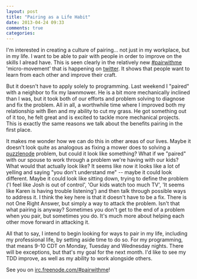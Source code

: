 ```yaml
---
layout: post
title: "Pairing as a Life Habit"
date: 2013-04-24 09:33
comments: true
categories: 
---
```


I'm interested in creating a culture of pairing... not just in my workplace, but in my life.  I want to be able to pair with people in order to improve on the skills I alread have.  This is seen clearly in the relatively new [#pairwithme](http://www.pairprogramwith.me/) 'micro-movement' that is happening on [twitter](https://twitter.com/search?q=%23pairwithme&src=typd).  It shows that people want to learn from each other and improve their craft.

But it doesn't have to apply solely to programming.  Last weekend I "paired" with a neighbor to fix my lawnmower.  He is a bit more mechanically inclined than I was, but it took both of our efforts and problem solving to diagnose and fix the problem.  All in all, a worthwhile time where I improved both my relationship with Ben and my ability to cut my grass.  He got something out of it too, he felt great and is excited to tackle more mechanical projects.  This is exactly the same reasons we talk about the benefits pairing in the first place.

It makes me wonder how we can do this in other areas of our lives.  Maybe it doesn't look quite as analogous as fixing a mower does to solving a [puzzlenode](http://puzzlenode.com) problem, but could it look like something?  What if we "paired" with our spouse to work through a problem we're having with our kids?  What would that actually look like?  It seems like now it looks like a lot of yelling and saying "you don't understand me" -- maybe it could look different.  Maybe it could look like sitting down, trying to define the problem ('I feel like Josh is out of control', 'Our kids watch too much TV', 'It seems like Karen is having trouble listening') and then talk through possible ways to address it.  I think the key here is that it doesn't have to be a fix.  There is not One Right Answer, but simply a way to attack the problem.  Isn't that what pairing is anyway?  Sometimes you don't get to the end of a problem when you pair, but sometimes you do.  It's much more about helping each other move forward in attacking it.

All that to say, I intend to begin looking for ways to pair in my life, including my professional life, by setting aside time to do so.  For my programming, that means 9-10 CDT on Monday, Tuesday and Wednesday nights.  There will be exceptions, but that's my goal for the next month.  I'd like to see my TDD improve, as well as my ability to work alongside others.

See you on [irc.freenode.com/#pairwithme](https://kiwiirc.com/client/irc.freenode.net/pairwithme)!

